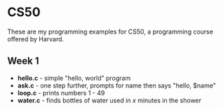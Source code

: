 # CS50

These are my programming examples for CS50, a programming course offered by Harvard.

## Week 1
* **hello.c** - simple "hello, world" program
* **ask.c** - one step further, prompts for name then says "hello, $name"
* **loop.c** - prints numbers 1 - 49
* **water.c** - finds bottles of water used in *x* minutes in the shower
